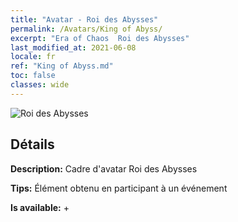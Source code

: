 ```yaml
---
title: "Avatar - Roi des Abysses"
permalink: /Avatars/King of Abyss/
excerpt: "Era of Chaos  Roi des Abysses"
last_modified_at: 2021-06-08
locale: fr
ref: "King of Abyss.md"
toc: false
classes: wide
---
```

 ![Roi des Abysses](/images/a/avatarFrame_36.png)

## Détails

 **Description:** Cadre d'avatar Roi des Abysses 

 **Tips:** Élément obtenu en participant à un événement 

 **Is available:**  + 


